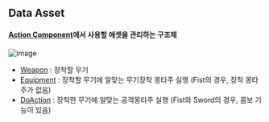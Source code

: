 ## Data Asset

#### [Action Component](https://github.com/HanYooTae/Unreal-Game-Project1/blob/main/%ED%94%84%EB%A1%9C%EC%A0%9D%ED%8A%B8%20%EA%B0%9C%EC%9A%94/Characters/Components/ActionComponent.md)에서 사용할 에셋을 관리하는 구조체

  ![image](https://github.com/HanYooTae/Unreal-Game-Project1/assets/41534351/2134421f-90f1-4d02-b7d3-147b02065209)


+ [Weapon](https://github.com/HanYooTae/Unreal-Game-Project1/blob/main/%ED%94%84%EB%A1%9C%EC%A0%9D%ED%8A%B8%20%EA%B0%9C%EC%9A%94/DataAssets/Weapon.md) : 장착할 무기
+ [Equipment](https://github.com/HanYooTae/Unreal-Game-Project1/blob/main/%ED%94%84%EB%A1%9C%EC%A0%9D%ED%8A%B8%20%EA%B0%9C%EC%9A%94/DataAssets/Equipment.md) : 장착할 무기에 알맞는 무기장착 몽타주 실행 (Fist의 경우, 장착 몽타주가 없음)
+ [DoAction](https://github.com/HanYooTae/Unreal-Game-Project1/blob/main/%ED%94%84%EB%A1%9C%EC%A0%9D%ED%8A%B8%20%EA%B0%9C%EC%9A%94/DataAssets/DoAction.md) : 장착한 무기에 알맞는 공격몽타주 실행 (Fist와 Sword의 경우, 콤보 기능이 있음)
